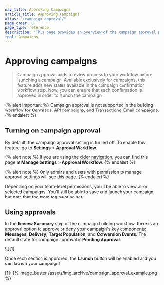 ```yaml
---
nav_title: Approving Campaigns
article_title: Approving Campaigns
alias: "/campaign_approval/"
page_order: 0
page_type: reference
description: "This page provides an overview of the campaign approval process."
tool: Campaigns
---
```


# Approving campaigns

> Campaign approval adds a review process to your workflow before launching a campaign. Available exclusively for campaigns, this feature adds new states available in the campaign confirmation workflow step. Now, you can ensure that each confirmation is approved in order to launch the campaign.

{% alert important %}
Campaign approval is not supported in the building workflow for Canvases, API campaigns, and Transactional Email campaigns.
{% endalert %}

## Turning on campaign approval

By default, the campaign approval setting is turned off. To enable this feature, go to **Settings** > **Approval Workflow**.

{% alert note %}
If you are using the [older navigation]({{site.baseurl}}/navigation), you can find this page at **Manage Settings** > **Approval Workflow**.
{% endalert %}

{% alert note %}
Only admins and users with permission to manage approval settings will see this page.
{% endalert %}

Depending on your team-level permissions, you'll be able to view all or selected campaigns. You'll still be able to save and launch your campaign, but note that the team tag must be set.

## Using approvals

In the **Review Summary** step of the campaign building workflow, there is an approval option to approve or deny your campaign's key components: **Messages**, **Delivery**, **Target Population**, and **Conversion Events**. The default state for campaign approval is **Pending Approval**. 

![][1]

Once each section is approved, the **Launch** button will be enabled and you can launch your campaign! 

[1]: {% image_buster /assets/img_archive/campaign_approval_example.png %} 
